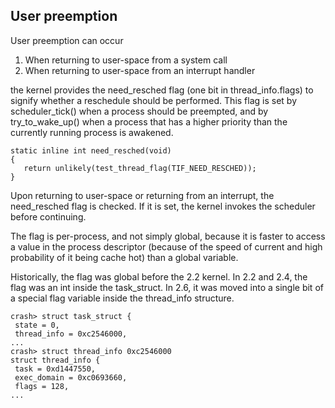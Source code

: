 ﻿## User preemption

User preemption can occur

1. When returning to user-space from a system call
2. When returning to user-space from an interrupt handler

the kernel provides the need_resched  flag (one bit in thread_info.flags) to signify whether a reschedule 
should be performed. This flag is set by scheduler_tick() when a process should be preempted, and by 
try_to_wake_up() when a process that has a higher priority than the currently running process is awakened.

    static inline int need_resched(void)
    {
       return unlikely(test_thread_flag(TIF_NEED_RESCHED));
    }

Upon returning to user-space or returning from an interrupt, the need_resched flag is checked. If it is set, 
the kernel invokes the scheduler before continuing.

The flag is per-process, and not simply global, because it is faster to access a value in the process 
descriptor (because of the speed of current and high probability of it being cache hot) than a global variable.

Historically, the flag was global before the 2.2 kernel. In 2.2 and 2.4, the flag was an int inside the 
task_struct. In 2.6, it was moved into a single bit of a special flag variable inside the thread_info structure.

    crash> struct task_struct {
     state = 0,
     thread_info = 0xc2546000,
    ...
    crash> struct thread_info 0xc2546000
    struct thread_info {
     task = 0xd1447550,
     exec_domain = 0xc0693660,
     flags = 128,
    ...
